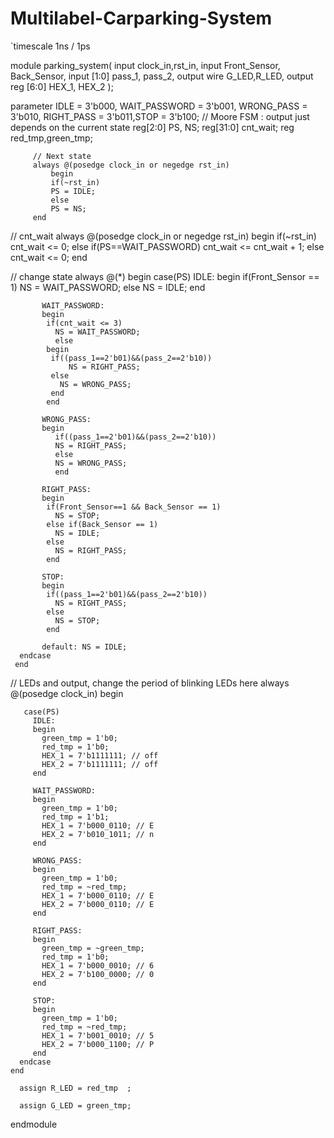 ﻿# Multilabel-Carparking-System
 
  `timescale 1ns / 1ps


  module parking_system( 
             input clock_in,rst_in,
             input Front_Sensor, Back_Sensor, 
             input [1:0]  pass_1, pass_2,
             output wire G_LED,R_LED,
             output reg [6:0] HEX_1, HEX_2
               );


   parameter IDLE = 3'b000, WAIT_PASSWORD = 3'b001, WRONG_PASS = 3'b010, RIGHT_PASS = 3'b011,STOP = 3'b100;
       // Moore FSM : output just depends on the current state
       reg[2:0] PS, NS;
       reg[31:0] cnt_wait;
       reg red_tmp,green_tmp;


         // Next state
         always @(posedge clock_in or negedge rst_in)
             begin
             if(~rst_in) 
             PS = IDLE;
             else
             PS = NS;
         end


   // cnt_wait
   always @(posedge clock_in or negedge rst_in) 
    begin
       if(~rst_in) 
       cnt_wait <= 0;
       else if(PS==WAIT_PASSWORD)
       cnt_wait <= cnt_wait + 1;
       else 
       cnt_wait <= 0;
    end


   // change state
     always @(*)
     begin
         case(PS)
           IDLE: 
           begin
            if(Front_Sensor == 1)
              NS = WAIT_PASSWORD;
            else
              NS = IDLE;
            end

           WAIT_PASSWORD: 
           begin
            if(cnt_wait <= 3)
              NS = WAIT_PASSWORD;
              else 
            begin
             if((pass_1==2'b01)&&(pass_2==2'b10))
                 NS = RIGHT_PASS;
             else
               NS = WRONG_PASS;
             end
            end

           WRONG_PASS: 
           begin
              if((pass_1==2'b01)&&(pass_2==2'b10))
              NS = RIGHT_PASS;
              else
              NS = WRONG_PASS;
              end

           RIGHT_PASS: 
           begin
            if(Front_Sensor==1 && Back_Sensor == 1)
              NS = STOP;
            else if(Back_Sensor == 1)
              NS = IDLE;
            else
              NS = RIGHT_PASS;
            end

           STOP: 
           begin
            if((pass_1==2'b01)&&(pass_2==2'b10))
              NS = RIGHT_PASS;
            else
              NS = STOP;
            end

           default: NS = IDLE;
      endcase
     end

   // LEDs and output, change the period of blinking LEDs here
       always @(posedge clock_in) begin 

       case(PS)
         IDLE: 
         begin
           green_tmp = 1'b0;
           red_tmp = 1'b0;
           HEX_1 = 7'b1111111; // off
           HEX_2 = 7'b1111111; // off
         end

         WAIT_PASSWORD:
         begin
           green_tmp = 1'b0;
           red_tmp = 1'b1;
           HEX_1 = 7'b000_0110; // E
           HEX_2 = 7'b010_1011; // n 
         end

         WRONG_PASS: 
         begin
           green_tmp = 1'b0;
           red_tmp = ~red_tmp;
           HEX_1 = 7'b000_0110; // E
           HEX_2 = 7'b000_0110; // E 
         end

         RIGHT_PASS: 
         begin
           green_tmp = ~green_tmp;
           red_tmp = 1'b0;
           HEX_1 = 7'b000_0010; // 6
           HEX_2 = 7'b100_0000; // 0 
         end

         STOP: 
         begin
           green_tmp = 1'b0;
           red_tmp = ~red_tmp;
           HEX_1 = 7'b001_0010; // 5
           HEX_2 = 7'b000_1100; // P 
         end
      endcase
    end

      assign R_LED = red_tmp  ;

      assign G_LED = green_tmp;

  endmodule

